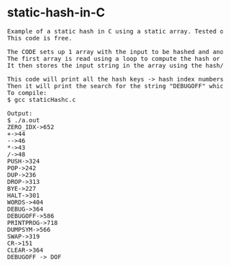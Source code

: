 # static-hash-in-C
<pre>
Example of a static hash in C using a static array. Tested on Ubuntu 16.4 , Mint 17, Android 9. 
This code is free.

The CODE sets up 1 array with the input to be hashed and another array dedicated to the hash keys.
The first array is read using a loop to compute the hash or each array index to assign.
It then stores the input string in the array using the hash/array index.

This code will print all the hash keys -> hash index numbers first so you can see what each string was hashed to.
Then it will print the search for the string "DEBUGOFF" which yields the hashed string "DOF"
To compile:
$ gcc staticHashc.c 

Output:
$ ./a.out
ZERO_IDX->652
+->44
-->46
*->43
/->48
PUSH->324
POP->242
DUP->236
DROP->313
BYE->227
HALT->301
WORDS->404
DEBUG->364
DEBUGOFF->586
PRINTPROG->718
DUMPSYM->566
SWAP->319
CR->151
CLEAR->364
DEBUGOFF -> DOF

